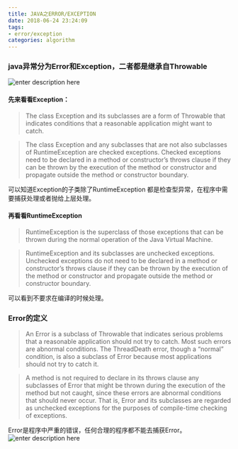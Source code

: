 ```yaml
---
title: JAVA之ERROR/EXCEPTION
date: 2018-06-24 23:24:09
tags:
- error/exception
categories: algorithm
---
```


### java异常分为Error和Exception，二者都是继承自Throwable
![enter description here](https://image.zero22.top/images/2018-06-24/2018-06-24-21-10-20.png)
<!-- more -->

#### 先来看看Exception：

> The class Exception and its subclasses are a form of Throwable that
> indicates conditions that a reasonable application might want to
> catch.

> The class Exception and any subclasses that are not also subclasses of
> RuntimeException are checked exceptions. Checked exceptions need to be
> declared in a method or constructor’s throws clause if they can be
> thrown by the execution of the method or constructor and propagate
> outside the method or constructor boundary.

可以知道Exception的子类除了RuntimeException 都是检查型异常，在程序中需要捕获处理或者抛给上层处理。

#### 再看看RuntimeException

> RuntimeException is the superclass of those exceptions that can be
> thrown during the normal operation of the Java Virtual Machine.

> RuntimeException and its subclasses are unchecked exceptions.
> Unchecked exceptions do not need to be declared in a method or
> constructor’s throws clause if they can be thrown by the execution of
> the method or constructor and propagate outside the method or
> constructor boundary.

可以看到不要求在编译的时候处理。

### Error的定义

> An Error is a subclass of Throwable that indicates serious problems
> that a reasonable application should not try to catch. Most such
> errors are abnormal conditions. The ThreadDeath error, though a
> “normal” condition, is also a subclass of Error because most
> applications should not try to catch it.


> A method is not required to declare in its throws clause any
> subclasses of Error that might be thrown during the execution of the
> method but not caught, since these errors are abnormal conditions that
> should never occur. That is, Error and its subclasses are regarded as
> unchecked exceptions for the purposes of compile-time checking of
> exceptions.

Error是程序中严重的错误，任何合理的程序都不能去捕获Error。
![enter description here](https://image.zero22.top/images/2018-06-24/2018-06-24-02.png)